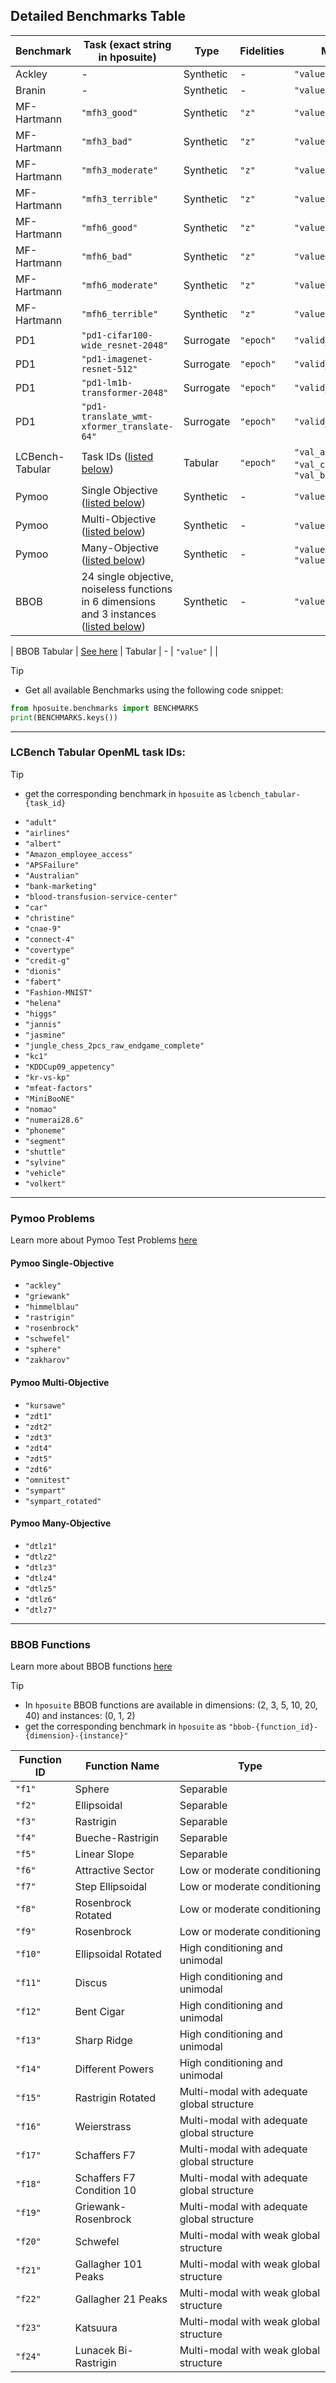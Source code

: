## Detailed Benchmarks Table

| Benchmark       | Task (exact string in hposuite)              | Type       | Fidelities    | Main Metrics                    | Cost Metrics    |
|-----------------|----------------------------------------------|------------|--------------|----------------------------------|-----------------|
| Ackley          | -                                            | Synthetic  | -            | `"value"`                        | -               |
| Branin          | -                                            | Synthetic  | -            | `"value"`                        | -               |
| MF-Hartmann     | `"mfh3_good"`                                | Synthetic  | `"z"`        | `"value"`                        | `"fid_cost"`    |
| MF-Hartmann     | `"mfh3_bad"`                                 | Synthetic  | `"z"`        | `"value"`                        | `"fid_cost"`    |
| MF-Hartmann     | `"mfh3_moderate"`                            | Synthetic  | `"z"`        | `"value"`                        | `"fid_cost"`    |
| MF-Hartmann     | `"mfh3_terrible"`                            | Synthetic  | `"z"`        | `"value"`                        | `"fid_cost"`    |
| MF-Hartmann     | `"mfh6_good"`                                | Synthetic  | `"z"`        | `"value"`                        | `"fid_cost"`    |
| MF-Hartmann     | `"mfh6_bad"`                                 | Synthetic  | `"z"`        | `"value"`                        | `"fid_cost"`    |
| MF-Hartmann     | `"mfh6_moderate"`                            | Synthetic  | `"z"`        | `"value"`                        | `"fid_cost"`    |
| MF-Hartmann     | `"mfh6_terrible"`                            | Synthetic  | `"z"`        | `"value"`                        | `"fid_cost"`    |
| PD1             | `"pd1-cifar100-wide_resnet-2048"`            | Surrogate  | `"epoch"`    | `"valid_error_rate"`             | `"train_cost"`  |
| PD1             | `"pd1-imagenet-resnet-512"`                  | Surrogate  | `"epoch"`    | `"valid_error_rate"`             | `"train_cost"`  |
| PD1             | `"pd1-lm1b-transformer-2048"`                | Surrogate  | `"epoch"`    | `"valid_error_rate"`             | `"train_cost"`  |
| PD1             | `"pd1-translate_wmt-xformer_translate-64"`   | Surrogate  | `"epoch"`    | `"valid_error_rate"`             | `"train_cost"`  |
| LCBench-Tabular | Task IDs ([listed below](#lcbench-tabular-task-ids)) | Tabular    | `"epoch"`    | `"val_accuracy"`, `"val_cross_entropy"`, `"val_balanced_accuracy"` | `"time"` |
| Pymoo           | Single Objective ([listed below](#pymoo-single-objective))  | Synthetic  | -       | `"value"`                    | -           |
| Pymoo           | Multi-Objective ([listed below](#pymoo-multi-objective))   | Synthetic  | -       | `"value1"`, `"value2"`            | -           |
| Pymoo           | Many-Objective ([listed below](#pymoo-many-objective))    | Synthetic  | -       | `"value1"`, `"value2"`, `"value3"`     | -           |
| BBOB            | 24 single objective, noiseless functions in 6 dimensions and 3 instances ([listed below](#bbob-functions)) | Synthetic | -  | `"value"`       | -        |

| BBOB Tabular    | [See here](#bbob-tabular)                     | Tabular   | -            | `"value"`                         |                 |



> [!TIP]
> * Get all available Benchmarks using the following code snippet:
> ```python 
> from hposuite.benchmarks import BENCHMARKS
> print(BENCHMARKS.keys())
> ```

-----------------------------------------------------------------------------------

### LCBench Tabular OpenML task IDs:

> [!TIP]
> * get the corresponding benchmark in `hposuite` as `lcbench_tabular-{task_id}`

- `"adult"`  
- `"airlines"`  
- `"albert"`  
- `"Amazon_employee_access"`  
- `"APSFailure"`  
- `"Australian"`  
- `"bank-marketing"`  
- `"blood-transfusion-service-center"`  
- `"car"`  
- `"christine"`  
- `"cnae-9"`  
- `"connect-4"`  
- `"covertype"`  
- `"credit-g"`  
- `"dionis"`  
- `"fabert"`  
- `"Fashion-MNIST"`  
- `"helena"`  
- `"higgs"`  
- `"jannis"`  
- `"jasmine"`  
- `"jungle_chess_2pcs_raw_endgame_complete"`  
- `"kc1"`  
- `"KDDCup09_appetency"`  
- `"kr-vs-kp"`  
- `"mfeat-factors"`  
- `"MiniBooNE"`  
- `"nomao"`  
- `"numerai28.6"`  
- `"phoneme"`  
- `"segment"`  
- `"shuttle"`  
- `"sylvine"`  
- `"vehicle"`  
- `"volkert"`  

----------------------------------------------------------------

### Pymoo Problems

Learn more about Pymoo Test Problems [here](https://pymoo.org/problems/test_problems.html)

#### Pymoo Single-Objective  

- `"ackley"`  
- `"griewank"`  
- `"himmelblau"`  
- `"rastrigin"`  
- `"rosenbrock"`  
- `"schwefel"`  
- `"sphere"`  
- `"zakharov"`  

#### Pymoo Multi-Objective  

- `"kursawe"`  
- `"zdt1"`  
- `"zdt2"`  
- `"zdt3"`  
- `"zdt4"`  
- `"zdt5"`  
- `"zdt6"`  
- `"omnitest"`  
- `"sympart"`  
- `"sympart_rotated"`  

#### Pymoo Many-Objective  

- `"dtlz1"`  
- `"dtlz2"`  
- `"dtlz3"`  
- `"dtlz4"`  
- `"dtlz5"`  
- `"dtlz6"`  
- `"dtlz7"`  


-----------------------------------------------------------------------


### BBOB Functions

Learn more about BBOB functions [here](https://numbbo.github.io/coco/testsuites/bbob)

> [!TIP]
> * In `hposuite` BBOB functions are available in dimensions: (2, 3, 5, 10, 20, 40) and instances: (0, 1, 2)
> * get the corresponding benchmark in `hposuite` as `"bbob-{function_id}-{dimension}-{instance}"`


| Function ID    | Function Name                  | Type                                         |
|----------------|--------------------------------|----------------------------------------------|
| `"f1"`         | Sphere                         | Separable                                    |
| `"f2"`         | Ellipsoidal                    | Separable                                    |
| `"f3"`         | Rastrigin                      | Separable                                    |
| `"f4"`         | Bueche-Rastrigin               | Separable                                    |
| `"f5"`         | Linear Slope                   | Separable                                    |
| `"f6"`         | Attractive Sector              | Low or moderate conditioning                 |
| `"f7"`         | Step Ellipsoidal               | Low or moderate conditioning                 |
| `"f8"`         | Rosenbrock Rotated             | Low or moderate conditioning                 |
| `"f9"`         | Rosenbrock                     | Low or moderate conditioning                 |
| `"f10"`        | Ellipsoidal Rotated            | High conditioning and unimodal               |
| `"f11"`        | Discus                         | High conditioning and unimodal               |
| `"f12"`        | Bent Cigar                     | High conditioning and unimodal               |
| `"f13"`        | Sharp Ridge                    | High conditioning and unimodal               |
| `"f14"`        | Different Powers               | High conditioning and unimodal               |
| `"f15"`        | Rastrigin Rotated              | Multi-modal with adequate global structure   |
| `"f16"`        | Weierstrass                    | Multi-modal with adequate global structure   |
| `"f17"`        | Schaffers F7                   | Multi-modal with adequate global structure   |
| `"f18"`        | Schaffers F7 Condition 10      | Multi-modal with adequate global structure   |
| `"f19"`        | Griewank-Rosenbrock            | Multi-modal with adequate global structure   |
| `"f20"`        | Schwefel                       | Multi-modal with weak global structure       |
| `"f21"`        | Gallagher 101 Peaks            | Multi-modal with weak global structure       |
| `"f22"`        | Gallagher 21 Peaks             | Multi-modal with weak global structure       |
| `"f23"`        | Katsuura                       | Multi-modal with weak global structure       |
| `"f24"`        | Lunacek Bi-Rastrigin           | Multi-modal with weak global structure       |




